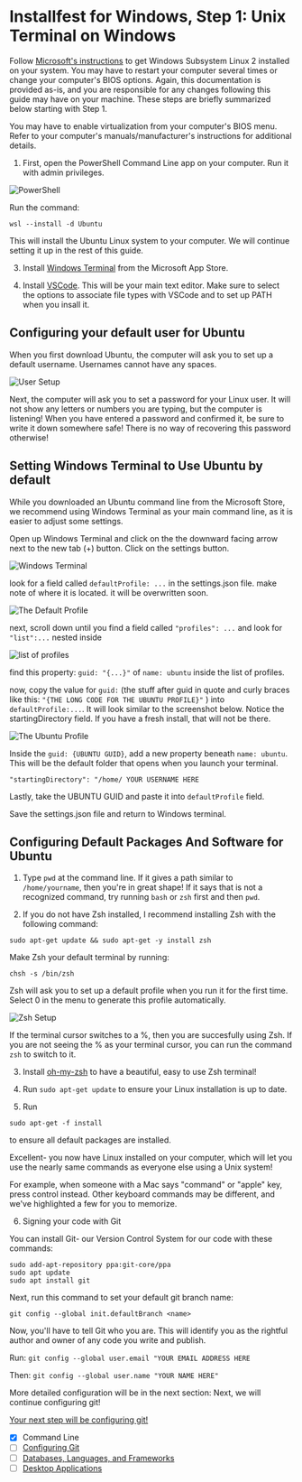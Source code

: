 # Installfest for Windows, Step 1: Unix Terminal on Windows

Follow [Microsoft's instructions](https://docs.microsoft.com/en-us/windows/wsl/install-win10#manual-installation-steps) to get Windows Subsystem Linux 2 installed on your system. You may have to restart your computer several times or change your computer's BIOS options. Again, this documentation is provided as-is, and you are responsible for any changes following this guide may have on your machine. These steps are briefly summarized below starting with Step 1.

You may have to enable virtualization from your computer's BIOS menu. Refer to your computer's manuals/manufacturer's instructions for additional details.

1. First, open the PowerShell Command Line app on your computer. Run it with admin privileges.

![PowerShell](img/powershell.png)

Run the command:
```
wsl --install -d Ubuntu
```

This will install the Ubuntu Linux system to your computer. We will continue setting it up in the rest of this guide.


3. Install [Windows Terminal](https://www.microsoft.com/en-us/p/windows-terminal/9n0dx20hk701?activetab=pivot:overviewtab) from the Microsoft App Store.

4. Install [VSCode](https://code.visualstudio.com/). This will be your main text editor. Make sure to select the options to associate file types with VSCode and to set up PATH when you insall it.

## Configuring your default user for Ubuntu

When you first download Ubuntu, the computer will ask you to set up a default username. Usernames cannot have any spaces. 

![User Setup](img/LinuxUsername.png)

Next, the computer will ask you to set a password for your Linux user. It will not show any letters or numbers you are typing, but the computer is listening! When you have entered a password and confirmed it, be sure to write it down somewhere safe! There is no way of recovering this password otherwise!

## Setting Windows Terminal to Use Ubuntu by default

While you downloaded an Ubuntu command line from the Microsoft Store, we recommend using Windows Terminal as your main command line, as it is easier to adjust some settings.

Open up Windows Terminal and click on the the downward facing arrow next to the new tab (+) button. Click on the settings button.

![Windows Terminal](img/terminal01.png)


look for a field called `defaultProfile: ...` in the settings.json file. make note of where it is located. it will be overwritten soon.

![The Default Profile](img/terminal02.png)

next, scroll down until you find a field called `"profiles": ...` and look for `"list":...` nested inside

![list of profiles](img/settingsjson_list.png)

find this property: `guid: "{...}"` of `name: ubuntu` inside the list of profiles. 

now, copy the value for `guid:` (the stuff after guid in quote and curly braces like this: `"{THE LONG CODE FOR THE UBUNTU PROFILE}"` ) into `defaultProfile:...`. It will look similar to the screenshot below. Notice the startingDirectory field. If you have a fresh install, that will not be there. 

![The Ubuntu Profile](img/terminal03.png)

Inside the `guid: {UBUNTU GUID}`, add a new property beneath `name: ubuntu`. This will be the default folder that opens when you launch your terminal.

`"startingDirectory": "/home/ YOUR USERNAME HERE `

Lastly, take the UBUNTU GUID and paste it into `defaultProfile` field.

Save the settings.json file and return to Windows terminal.

## Configuring Default Packages And Software for Ubuntu

1. Type `pwd` at the command line. If it gives a path similar to `/home/yourname`, then you're in great shape! If it says that is not a recognized command, try running `bash` or `zsh` first and then `pwd`. 

2. If you do not have Zsh installed, I recommend installing Zsh with the following command:

`sudo apt-get update && sudo apt-get -y install zsh`

Make Zsh your default terminal by running:

`chsh -s /bin/zsh`

Zsh will ask you to set up a default profile when you run it for the first time. Select 0 in the menu to generate this profile automatically. 

![Zsh Setup](img/ZshSetup.png)

If the terminal cursor switches to a %, then you are succesfully using Zsh. If you are not seeing the % as your terminal cursor, you can run the command `zsh` to switch to it.

3. Install [oh-my-zsh](https://ohmyz.sh/) to have a beautiful, easy to use Zsh terminal!

4. Run `sudo apt-get update` to ensure your Linux installation is up to date.

5. Run
```
sudo apt-get -f install
```
to ensure all default packages are installed.

Excellent- you now have Linux installed on your computer, which will let you use the nearly same commands as everyone else using a Unix system!

For example, when someone with a Mac says "command" or "apple" key, press control instead. Other keyboard commands may be different, and we've highlighted a few for you to memorize.

6. Signing your code with Git

You can install Git- our Version Control System for our code with these commands:

```
sudo add-apt-repository ppa:git-core/ppa
sudo apt update
sudo apt install git
```

Next, run this command to set your default git branch name:

```
git config --global init.defaultBranch <name>
```

Now, you'll have to tell Git who you are. This will identify you as the rightful author and owner of any code you write and publish.

Run: `git config --global user.email "YOUR EMAIL ADDRESS HERE` 

Then: `git config --global user.name "YOUR NAME HERE"`

More detailed configuration will be in the next section: Next, we will continue configuring git!

[Your next step will be configuring git!](git-configuration.md)

* [x] Command Line
* [ ] [Configuring Git](git-configuration.md)
* [ ] [Databases, Languages, and Frameworks](dbs-languages-frameworks.md)
* [ ] [Desktop Applications](desktop-applications.md)
